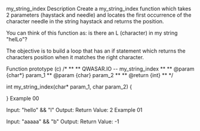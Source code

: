 my_string_index
Description
Create a my_string_index function which takes 2 parameters (haystack and needle) and locates the first occurrence of the character needle in the string haystack and returns the position.

You can think of this function as: is there an L (character) in my string "helLo"?

The objective is to build a loop that has an if statement which returns the characters position when it matches the right character.

Function prototype (c)
/*
**
** QWASAR.IO -- my_string_index
**
** @param {char*} param_1
** @param {char} param_2
**
** @return {int}
**
*/

int my_string_index(char* param_1, char param_2)
{

}
Example 00

Input: "hello" && "l"
Output: 
Return Value: 2
Example 01

Input: "aaaaa" && "b"
Output: 
Return Value: -1
